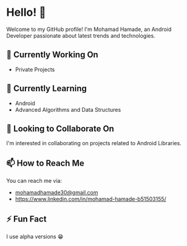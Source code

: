 # Hello! 👋

Welcome to my GitHub profile! I'm Mohamad Hamade, an Android Developer passionate about latest trends and technologies.

## 🔭 Currently Working On

- Private Projects

## 🌱 Currently Learning

- Android
- Advanced Algorithms and Data Structures

## 👯 Looking to Collaborate On

I'm interested in collaborating on projects related to Android Libraries.

## 📫 How to Reach Me

You can reach me via:

- mohamadhamade30@gmail.com
- https://www.linkedin.com/in/mohamad-hamade-b51503155/

## ⚡ Fun Fact

I use alpha versions 😁
